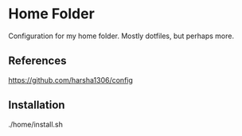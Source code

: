 # Home Folder
Configuration for my home folder. Mostly dotfiles, but perhaps more.

## References
https://github.com/harsha1306/config

## Installation
./home/install.sh
